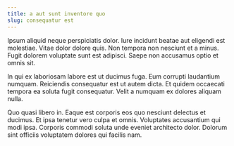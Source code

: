 ```yaml
---
title: a aut sunt inventore quo
slug: consequatur est
---
```


Ipsum aliquid neque perspiciatis dolor. Iure incidunt beatae aut eligendi est molestiae. Vitae dolor dolore quis. Non tempora non nesciunt et a minus. Fugit dolorem voluptate sunt est adipisci. Saepe non accusamus optio et omnis sit.

In qui ex laboriosam labore est ut ducimus fuga. Eum corrupti laudantium numquam. Reiciendis consequatur est ut autem dicta. Et quidem occaecati tempora ea soluta fugit consequatur. Velit a numquam ex dolores aliquam nulla.

Quo quasi libero in. Eaque est corporis eos quo nesciunt delectus et ducimus. Et ipsa tenetur vero culpa et omnis. Voluptates accusantium qui modi ipsa. Corporis commodi soluta unde eveniet architecto dolor. Dolorum sint officiis voluptatem dolores qui facilis nam.
